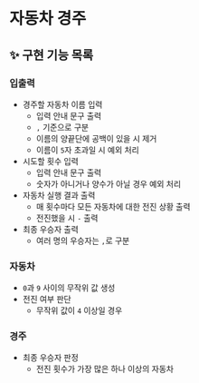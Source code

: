 # 자동차 경주

## ✨ 구현 기능 목록

### 입출력

- 경주할 자동차 이름 입력
  - 입력 안내 문구 출력
  - `,` 기준으로 구분
  - 이름의 양끝단에 공백이 있을 시 제거
  - 이름이 `5`자 초과일 시 예외 처리
- 시도할 횟수 입력
  - 입력 안내 문구 출력
  - 숫자가 아니거나 양수가 아닐 경우 예외 처리
- 자동차 실행 결과 출력
  - 매 횟수마다 모든 자동차에 대한 전진 상황 출력
  - 전진했을 시 `-` 출력
- 최종 우승자 출력
  - 여러 명의 우승자는 `,`로 구분

### 자동차

- `0`과 `9` 사이의 무작위 값 생성
- 전진 여부 판단
  - 무작위 값이 `4` 이상일 경우


### 경주

- 최종 우승자 판정
  - 전진 횟수가 가장 많은 하나 이상의 자동차
